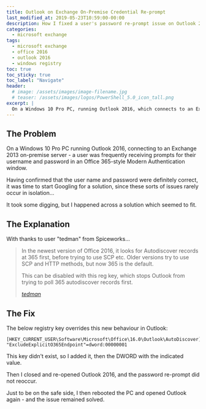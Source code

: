```yaml
---
title: Outlook on Exchange On-Premise Credential Re-prompt
last_modified_at: 2019-05-23T10:59:00-00:00
description: How I fixed a user's password re-prompt issue on Outlook 2016 in an Exchange 2013 environment.
categories:
  - microsoft exchange
tags:
  - microsoft exchange
  - office 2016
  - outlook 2016
  - windows registry
toc: true
toc_sticky: true
toc_label: "Navigate"
header:
  # image: /assets/images/image-filename.jpg
  # teaser: /assets/images/logos/PowerShell_5.0_icon_tall.png
excerpt: |
  On a Windows 10 Pro PC, running Outlook 2016, which connects to an Exchange 2013 on-premise server - a user was frequently receiving prompts...
---
```


## The Problem

On a Windows 10 Pro PC running Outlook 2016, connecting to an Exchange 2013 on-premise server - a user was frequently receiving prompts for their username and password in an Office 365-style Modern Authentication window.

Having confirmed that the user name and password were definitely correct, it was time to start Googling for a solution, since these sorts of issues rarely occur in isolation...

It took some digging, but I happened across a solution which seemed to fit.

## The Explanation

With thanks to user "tedman" from Spiceworks...

> In the newest version of Office 2016, it looks for Autodiscover records at 365 first, before trying to use SCP etc. Older versions try to use SCP and HTTP methods, but now 365 is the default.
>
> This can be disabled with this reg key, which stops Outlook from trying to poll 365 autodiscover records first.
>
> <cite><a href="https://community.spiceworks.com/topic/post/7485098">tedman</a></cite>

## The Fix

The below registry key overrides this new behaviour in Outlook:

```regedit
[HKEY_CURRENT_USER\Software\Microsoft\Office\16.0\Outlook\AutoDiscover]
"ExcludeExplicitO365Endpoint"=dword:00000001
```

This key didn't exist, so I added it, then the DWORD with the indicated value.

Then I closed and re-opened Outlook 2016, and the password re-prompt did not reoccur.

Just to be on the safe side, I then rebooted the PC and opened Outlook again - and the issue remained solved.